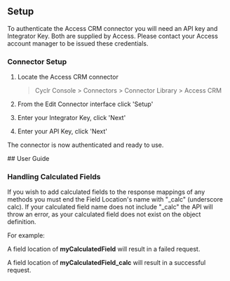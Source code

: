 
<section class="setup partner" markdown="1">

## Setup

To authenticate the Access CRM connector you will need an API key and Integrator Key. Both are supplied by Access. Please contact your Access account manager to be issued these credentials.

### Connector Setup

1. Locate the Access CRM connector

   > Cyclr Console > Connectors > Connector Library > Access CRM

2. From the Edit Connector interface click 'Setup'

3. Enter your Integrator Key, click 'Next'

4. Enter your API Key, click 'Next'

The connector is now authenticated and ready to use.
</section>
<section class="userguide" markdown="1">
## User Guide

### Handling Calculated Fields

If you wish to add calculated fields to the response mappings of any methods you must end the Field Location's name with "\_calc" (underscore calc). If your calculated field name does not include "\_calc" the API will throw an error, as your calculated field does not exist on the object definition.

For example:

A field location of **myCalculatedField** will result in a failed request.

A field location of **myCalculatedField_calc** will result in a successful request.
</section>
